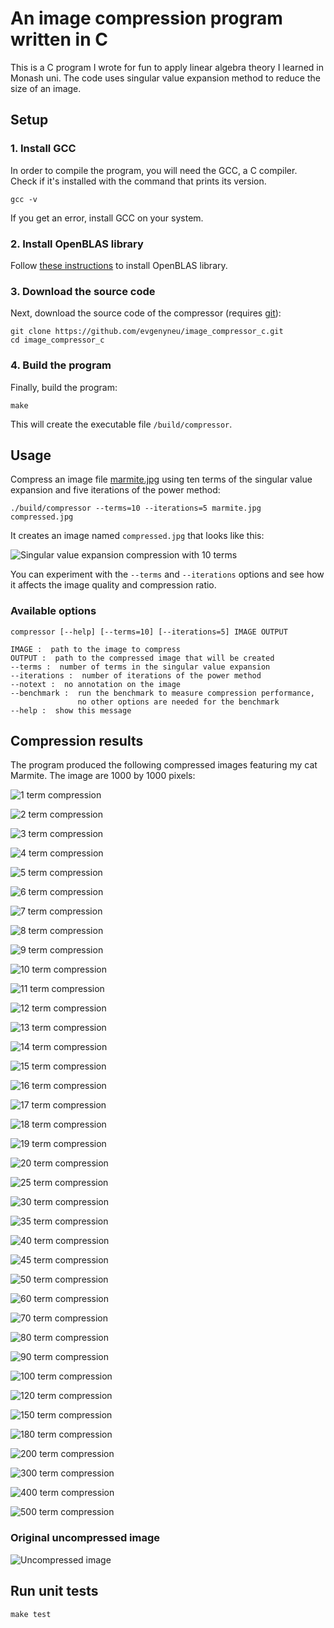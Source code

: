 # An image compression program written in C

This is a C program I wrote for fun to apply linear algebra theory I learned in Monash uni. The code uses singular value expansion method to reduce the size of an image.

## Setup


### 1. Install GCC

In order to compile the program, you will need the GCC, a C compiler. Check if it's installed with the command that prints its version.

```
gcc -v
```

If you get an error, install GCC on your system.

### 2. Install OpenBLAS library

Follow [these instructions](doc/install_open_blas.md) to install OpenBLAS library.


### 3. Download the source code

Next, download the source code of the compressor (requires [git](https://git-scm.com)):

```
git clone https://github.com/evgenyneu/image_compressor_c.git
cd image_compressor_c
```

### 4. Build the program

Finally, build the program:

```
make
```

This will create the executable file `/build/compressor`.


## Usage

Compress an image file [marmite.jpg](marmite.jpg) using ten terms of the singular value expansion and five iterations of the power method:

```
./build/compressor --terms=10 --iterations=5 marmite.jpg compressed.jpg
```

It creates an image named `compressed.jpg` that looks like this:

![Singular value expansion compression with 10 terms](images/marmite_500x500_10_terms_25.0x_compression.jpg)

You can experiment with the `--terms` and `--iterations` options and see how it affects the image quality and compression ratio.


### Available options

```
compressor [--help] [--terms=10] [--iterations=5] IMAGE OUTPUT

IMAGE :  path to the image to compress
OUTPUT :  path to the compressed image that will be created
--terms :  number of terms in the singular value expansion
--iterations :  number of iterations of the power method
--notext :  no annotation on the image
--benchmark :  run the benchmark to measure compression performance,
               no other options are needed for the benchmark
--help :  show this message
```



## Compression results

The program produced the following compressed images featuring my cat Marmite. The image are 1000 by 1000 pixels:

![1 term compression](images/compressed/marmite_001_terms.jpg)

![2 term compression](images/compressed/marmite_002_terms.jpg)

![3 term compression](images/compressed/marmite_003_terms.jpg)

![4 term compression](images/compressed/marmite_004_terms.jpg)

![5 term compression](images/compressed/marmite_005_terms.jpg)

![6 term compression](images/compressed/marmite_006_terms.jpg)

![7 term compression](images/compressed/marmite_007_terms.jpg)

![8 term compression](images/compressed/marmite_008_terms.jpg)

![9 term compression](images/compressed/marmite_009_terms.jpg)

![10 term compression](images/compressed/marmite_010_terms.jpg)

![11 term compression](images/compressed/marmite_011_terms.jpg)

![12 term compression](images/compressed/marmite_012_terms.jpg)

![13 term compression](images/compressed/marmite_013_terms.jpg)

![14 term compression](images/compressed/marmite_014_terms.jpg)

![15 term compression](images/compressed/marmite_015_terms.jpg)

![16 term compression](images/compressed/marmite_016_terms.jpg)

![17 term compression](images/compressed/marmite_017_terms.jpg)

![18 term compression](images/compressed/marmite_018_terms.jpg)

![19 term compression](images/compressed/marmite_019_terms.jpg)

![20 term compression](images/compressed/marmite_020_terms.jpg)

![25 term compression](images/compressed/marmite_025_terms.jpg)

![30 term compression](images/compressed/marmite_030_terms.jpg)

![35 term compression](images/compressed/marmite_035_terms.jpg)

![40 term compression](images/compressed/marmite_040_terms.jpg)

![45 term compression](images/compressed/marmite_045_terms.jpg)

![50 term compression](images/compressed/marmite_050_terms.jpg)

![60 term compression](images/compressed/marmite_060_terms.jpg)

![70 term compression](images/compressed/marmite_070_terms.jpg)

![80 term compression](images/compressed/marmite_080_terms.jpg)

![90 term compression](images/compressed/marmite_090_terms.jpg)

![100 term compression](images/compressed/marmite_100_terms.jpg)

![120 term compression](images/compressed/marmite_120_terms.jpg)

![150 term compression](images/compressed/marmite_150_terms.jpg)

![180 term compression](images/compressed/marmite_180_terms.jpg)

![200 term compression](images/compressed/marmite_200_terms.jpg)

![300 term compression](images/compressed/marmite_300_terms.jpg)

![400 term compression](images/compressed/marmite_400_terms.jpg)

![500 term compression](images/compressed/marmite_500_terms.jpg)

### Original uncompressed image

![Uncompressed image](images/marmite_1000x1000.jpg)


## Run unit tests 

```
make test
```